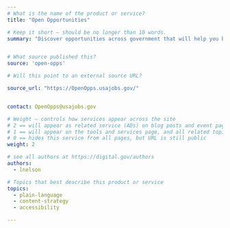 ```yaml
---
# What is the name of the product or service?
title: "Open Opportunities"

# Keep it short — should be no longer than 10 words.
summary: "Discover opportunities across government that will help you build and make connections."


# What source published this?
source: 'open-opps'

# Will this point to an external source URL?

source_url: "https://OpenOpps.usajobs.gov/"


contact: OpenOpps@usajobs.gov

# Weight — controls how services appear across the site
# 2 == will appear as related service (ADs) on blog posts and event pages
# 1 == will appear on the tools and services page, and all related topic pages
# 0 == hides this service from all pages, but URL is still public
weight: 2

# see all authors at https://digital.gov/authors
authors:
  - lnelson

# Topics that best describe this product or service
topics:
  - plain-language
  - content-strategy
  - accessibility

---
```

